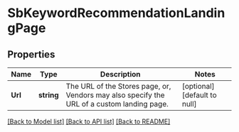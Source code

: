 # SbKeywordRecommendationLandingPage

## Properties
Name | Type | Description | Notes
------------ | ------------- | ------------- | -------------
**Url** | **string** | The URL of the Stores page, or, Vendors may also specify the URL of a custom landing page. | [optional] [default to null]

[[Back to Model list]](../README.md#documentation-for-models) [[Back to API list]](../README.md#documentation-for-api-endpoints) [[Back to README]](../README.md)

